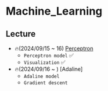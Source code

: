 # Machine_Learning

## Lecture
+ 🔥(2024/09/15 ~ 16) [Perceptron](https://github.com/TCK2001/Machine_Learning/tree/main/Perceptron)
  + `Perceptron model` ✅
  + `Visualization` ✅
+ 🔥(2024/09/16 ~ ) [Adaline]
  + `Adaline model`
  + `Gradient descent`


